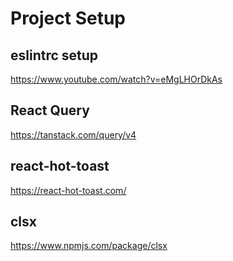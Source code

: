 # Project Setup

## eslintrc setup

https://www.youtube.com/watch?v=eMgLHOrDkAs

## React Query

https://tanstack.com/query/v4

## react-hot-toast

https://react-hot-toast.com/

## clsx

https://www.npmjs.com/package/clsx
